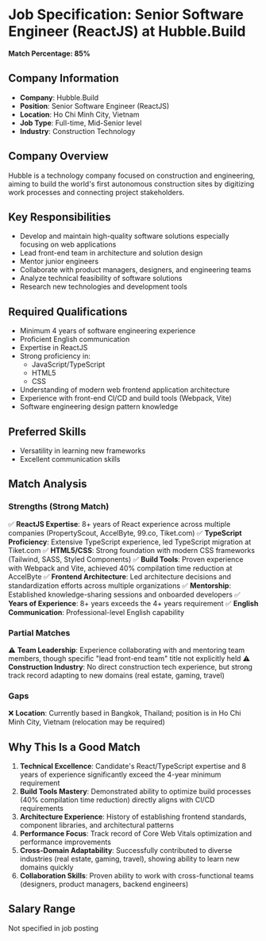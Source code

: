 # Job Specification: Senior Software Engineer (ReactJS) at Hubble.Build

**Match Percentage: 85%**

## Company Information
- **Company**: Hubble.Build
- **Position**: Senior Software Engineer (ReactJS)
- **Location**: Ho Chi Minh City, Vietnam
- **Job Type**: Full-time, Mid-Senior level
- **Industry**: Construction Technology

## Company Overview
Hubble is a technology company focused on construction and engineering, aiming to build the world's first autonomous construction sites by digitizing work processes and connecting project stakeholders.

## Key Responsibilities
- Develop and maintain high-quality software solutions especially focusing on web applications
- Lead front-end team in architecture and solution design
- Mentor junior engineers
- Collaborate with product managers, designers, and engineering teams
- Analyze technical feasibility of software solutions
- Research new technologies and development tools

## Required Qualifications
- Minimum 4 years of software engineering experience
- Proficient English communication
- Expertise in ReactJS
- Strong proficiency in:
  - JavaScript/TypeScript
  - HTML5
  - CSS
- Understanding of modern web frontend application architecture
- Experience with front-end CI/CD and build tools (Webpack, Vite)
- Software engineering design pattern knowledge

## Preferred Skills
- Versatility in learning new frameworks
- Excellent communication skills

## Match Analysis

### Strengths (Strong Match)
✅ **ReactJS Expertise**: 8+ years of React experience across multiple companies (PropertyScout, AccelByte, 99.co, Tiket.com)
✅ **TypeScript Proficiency**: Extensive TypeScript experience, led TypeScript migration at Tiket.com
✅ **HTML5/CSS**: Strong foundation with modern CSS frameworks (Tailwind, SASS, Styled Components)
✅ **Build Tools**: Proven experience with Webpack and Vite, achieved 40% compilation time reduction at AccelByte
✅ **Frontend Architecture**: Led architecture decisions and standardization efforts across multiple organizations
✅ **Mentorship**: Established knowledge-sharing sessions and onboarded developers
✅ **Years of Experience**: 8+ years exceeds the 4+ years requirement
✅ **English Communication**: Professional-level English capability

### Partial Matches
⚠️ **Team Leadership**: Experience collaborating with and mentoring team members, though specific "lead front-end team" title not explicitly held
⚠️ **Construction Industry**: No direct construction tech experience, but strong track record adapting to new domains (real estate, gaming, travel)

### Gaps
❌ **Location**: Currently based in Bangkok, Thailand; position is in Ho Chi Minh City, Vietnam (relocation may be required)

## Why This Is a Good Match

1. **Technical Excellence**: Candidate's React/TypeScript expertise and 8 years of experience significantly exceed the 4-year minimum requirement
2. **Build Tools Mastery**: Demonstrated ability to optimize build processes (40% compilation time reduction) directly aligns with CI/CD requirements
3. **Architecture Experience**: History of establishing frontend standards, component libraries, and architectural patterns
4. **Performance Focus**: Track record of Core Web Vitals optimization and performance improvements
5. **Cross-Domain Adaptability**: Successfully contributed to diverse industries (real estate, gaming, travel), showing ability to learn new domains quickly
6. **Collaboration Skills**: Proven ability to work with cross-functional teams (designers, product managers, backend engineers)

## Salary Range
Not specified in job posting